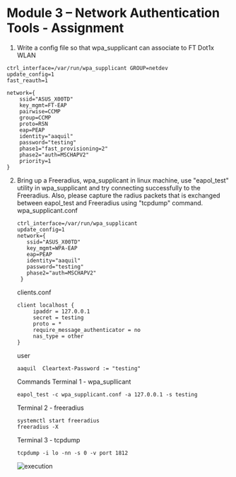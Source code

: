 # Module 3 – Network Authentication Tools - Assignment
1. Write a config file so that wpa_supplicant can associate to FT Dot1x WLAN
```
ctrl_interface=/var/run/wpa_supplicant GROUP=netdev
update_config=1
fast_reauth=1

network={
    ssid="ASUS_X00TD"
    key_mgmt=FT-EAP
    pairwise=CCMP
    group=CCMP
    proto=RSN
    eap=PEAP
    identity="aaquil"
    password="testing"
    phase1="fast_provisioning=2"
    phase2="auth=MSCHAPV2"
    priority=1
}
```
2. Bring up a Freeradius, wpa_supplicant in linux machine, use "eapol_test" utility in wpa_supplicant and try connecting successfully to the Freeradius. Also, please capture the radius packets that is exchanged between eapol_test and Freeradius using "tcpdump" command.
   wpa_supplicant.conf
   ```
   ctrl_interface=/var/run/wpa_supplicant
   update_config=1
   network={
      ssid="ASUS_X00TD"
      key_mgmt=WPA-EAP
      eap=PEAP
      identity="aaquil"
      password="testing"
      phase2="auth=MSCHAPV2"
    }
   ```
   clients.conf
   ```
   client localhost {
        ipaddr = 127.0.0.1
        secret = testing
        proto = *
        require_message_authenticator = no
        nas_type = other
   }
   ```
   user
   ```
   aaquil  Cleartext-Password := "testing"
   ```
   Commands
   Terminal 1 - wpa_supllicant
   ```
   eapol_test -c wpa_supplicant.conf -a 127.0.0.1 -s testing 
   ```
   Terminal 2 - freeradius
   ```
   systemctl start freeradius
   freeradius -X
   ```
   Terminal 3 - tcpdump
   ```
   tcpdump -i lo -nn -s 0 -v port 1812
   ```
   
   ![execution](https://github.com/Sharath15eUR/0xAQ/assets/88236255/9d7b70e6-4036-4c0c-a5da-ba6957c70a13)

